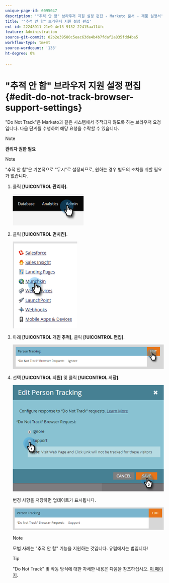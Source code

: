 ```yaml
---
unique-page-id: 6095047
description: '"추적 안 함" 브라우저 지원 설정 편집 - Marketo 문서 - 제품 설명서'
title: '"추적 안 함" 브라우저 지원 설정 편집'
exl-id: 22248911-21e9-4e13-9132-22415aa114fc
feature: Administration
source-git-commit: 02b2e39580c5eac63de4b4b7fdaf2a835fdd4ba5
workflow-type: tm+mt
source-wordcount: '133'
ht-degree: 0%

---
```


# &quot;추적 안 함&quot; 브라우저 지원 설정 편집 {#edit-do-not-track-browser-support-settings}

&quot;Do Not Track&quot;은 Marketo과 같은 시스템에서 추적되지 않도록 하는 브라우저 요청입니다. 다음 단계를 수행하여 해당 요청을 수락할 수 있습니다.

>[!NOTE]
>
>**관리자 권한 필요**

>[!NOTE]
>
>&quot;추적 안 함&quot;은 기본적으로 &quot;무시&quot;로 설정되므로, 원하는 경우 별도의 조치를 취할 필요가 없습니다.

1. 클릭 **[!UICONTROL 관리자]**.

   ![](assets/edit-do-not-track-browser-support-settings-1.png)

1. 클릭 **[!UICONTROL 먼치킨]**.

   ![](assets/edit-do-not-track-browser-support-settings-2.png)

1. 아래 **[!UICONTROL 개인 추적]**, 클릭 **[!UICONTROL 편집]**.

   ![](assets/edit-do-not-track-browser-support-settings-3.png)

1. 선택 **[!UICONTROL 지원]** 및 클릭 **[!UICONTROL 저장]**.

   ![](assets/edit-do-not-track-browser-support-settings-4.png)

   변경 사항을 저장하면 업데이트가 표시됩니다.

   ![](assets/edit-do-not-track-browser-support-settings-5.png)

   >[!NOTE]
   >
   >모범 사례는 &quot;추적 안 함&quot; 기능을 지원하는 것입니다. 유럽에서는 법입니다!

   >[!TIP]
   >
   >&quot;Do Not Track&quot; 및 작동 방식에 대한 자세한 내용은 다음을 참조하십시오. [이 페이지](https://en.wikipedia.org/wiki/Do_Not_Track).
